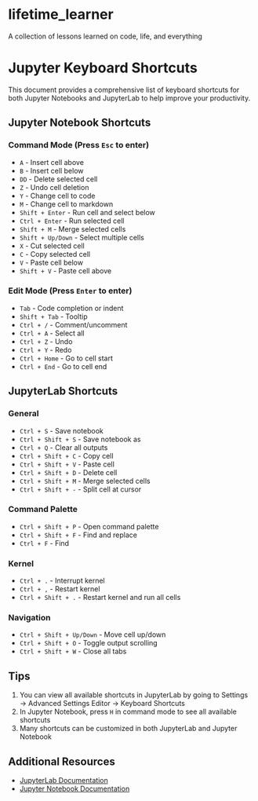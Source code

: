# lifetime_learner
A collection of lessons learned on code, life, and everything

# Jupyter Keyboard Shortcuts

This document provides a comprehensive list of keyboard shortcuts for both Jupyter Notebooks and JupyterLab to help improve your productivity.

## Jupyter Notebook Shortcuts

### Command Mode (Press `Esc` to enter)
- `A` - Insert cell above
- `B` - Insert cell below
- `DD` - Delete selected cell
- `Z` - Undo cell deletion
- `Y` - Change cell to code
- `M` - Change cell to markdown
- `Shift + Enter` - Run cell and select below
- `Ctrl + Enter` - Run selected cell
- `Shift + M` - Merge selected cells
- `Shift + Up/Down` - Select multiple cells
- `X` - Cut selected cell
- `C` - Copy selected cell
- `V` - Paste cell below
- `Shift + V` - Paste cell above

### Edit Mode (Press `Enter` to enter)
- `Tab` - Code completion or indent
- `Shift + Tab` - Tooltip
- `Ctrl + /` - Comment/uncomment
- `Ctrl + A` - Select all
- `Ctrl + Z` - Undo
- `Ctrl + Y` - Redo
- `Ctrl + Home` - Go to cell start
- `Ctrl + End` - Go to cell end

## JupyterLab Shortcuts

### General
- `Ctrl + S` - Save notebook
- `Ctrl + Shift + S` - Save notebook as
- `Ctrl + Q` - Clear all outputs
- `Ctrl + Shift + C` - Copy cell
- `Ctrl + Shift + V` - Paste cell
- `Ctrl + Shift + D` - Delete cell
- `Ctrl + Shift + M` - Merge selected cells
- `Ctrl + Shift + -` - Split cell at cursor

### Command Palette
- `Ctrl + Shift + P` - Open command palette
- `Ctrl + Shift + F` - Find and replace
- `Ctrl + F` - Find

### Kernel
- `Ctrl + .` - Interrupt kernel
- `Ctrl + ,` - Restart kernel
- `Ctrl + Shift + .` - Restart kernel and run all cells

### Navigation
- `Ctrl + Shift + Up/Down` - Move cell up/down
- `Ctrl + Shift + O` - Toggle output scrolling
- `Ctrl + Shift + W` - Close all tabs

## Tips
1. You can view all available shortcuts in JupyterLab by going to Settings → Advanced Settings Editor → Keyboard Shortcuts
2. In Jupyter Notebook, press `H` in command mode to see all available shortcuts
3. Many shortcuts can be customized in both JupyterLab and Jupyter Notebook

## Additional Resources
- [JupyterLab Documentation](https://jupyterlab.readthedocs.io/)
- [Jupyter Notebook Documentation](https://jupyter-notebook.readthedocs.io/)
